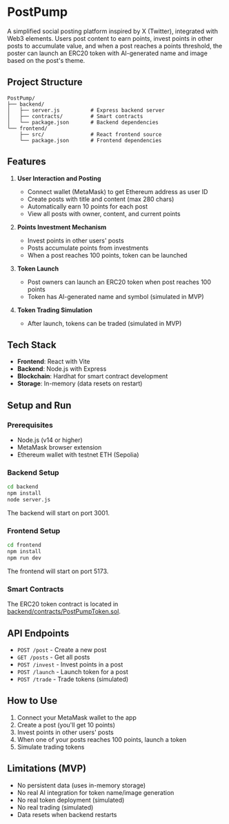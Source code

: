 # PostPump

A simplified social posting platform inspired by X (Twitter), integrated with Web3 elements. Users post content to earn points, invest points in other posts to accumulate value, and when a post reaches a points threshold, the poster can launch an ERC20 token with AI-generated name and image based on the post's theme.

## Project Structure

```
PostPump/
├── backend/
│   ├── server.js          # Express backend server
│   ├── contracts/         # Smart contracts
│   └── package.json       # Backend dependencies
└── frontend/
    ├── src/               # React frontend source
    └── package.json       # Frontend dependencies
```

## Features

1. **User Interaction and Posting**
   - Connect wallet (MetaMask) to get Ethereum address as user ID
   - Create posts with title and content (max 280 chars)
   - Automatically earn 10 points for each post
   - View all posts with owner, content, and current points

2. **Points Investment Mechanism**
   - Invest points in other users' posts
   - Posts accumulate points from investments
   - When a post reaches 100 points, token can be launched

3. **Token Launch**
   - Post owners can launch an ERC20 token when post reaches 100 points
   - Token has AI-generated name and symbol (simulated in MVP)

4. **Token Trading Simulation**
   - After launch, tokens can be traded (simulated in MVP)

## Tech Stack

- **Frontend**: React with Vite
- **Backend**: Node.js with Express
- **Blockchain**: Hardhat for smart contract development
- **Storage**: In-memory (data resets on restart)

## Setup and Run

### Prerequisites

- Node.js (v14 or higher)
- MetaMask browser extension
- Ethereum wallet with testnet ETH (Sepolia)

### Backend Setup

```bash
cd backend
npm install
node server.js
```

The backend will start on port 3001.

### Frontend Setup

```bash
cd frontend
npm install
npm run dev
```

The frontend will start on port 5173.

### Smart Contracts

The ERC20 token contract is located in [backend/contracts/PostPumpToken.sol](backend/contracts/PostPumpToken.sol).

## API Endpoints

- `POST /post` - Create a new post
- `GET /posts` - Get all posts
- `POST /invest` - Invest points in a post
- `POST /launch` - Launch token for a post
- `POST /trade` - Trade tokens (simulated)

## How to Use

1. Connect your MetaMask wallet to the app
2. Create a post (you'll get 10 points)
3. Invest points in other users' posts
4. When one of your posts reaches 100 points, launch a token
5. Simulate trading tokens

## Limitations (MVP)

- No persistent data (uses in-memory storage)
- No real AI integration for token name/image generation
- No real token deployment (simulated)
- No real trading (simulated)
- Data resets when backend restarts